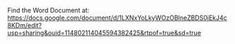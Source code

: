 Find the Word Document at: https://docs.google.com/document/d/1LXNxYoLkyWOzOBlneZBDS0jEkJ4c8KDm/edit?usp=sharing&ouid=114802114045594382425&rtpof=true&sd=true
